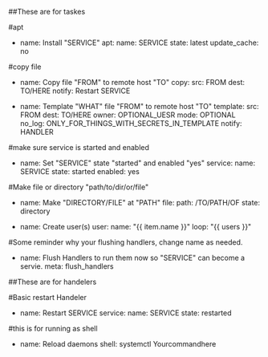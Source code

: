 ##These are for taskes

#apt
- name: Install "SERVICE"
  apt:
    name: SERVICE
    state: latest
    update_cache: no

#copy file
- name: Copy file "FROM" to remote host "TO"
  copy:
    src: FROM
    dest: TO/HERE
  notify: Restart SERVICE

- name: Template "WHAT" file "FROM" to remote host "TO"
  template:
    src: FROM
    dest: TO/HERE
    owner: OPTIONAL_UESR
    mode: OPTIONAL
  no_log: ONLY_FOR_THINGS_WITH_SECRETS_IN_TEMPLATE
  notify: HANDLER

#make sure service is started and enabled
- name: Set "SERVICE" state "started" and enabled "yes"
  service:
    name: SERVICE
    state: started
    enabled: yes  

#Make file or directory "path/to/dir/or/file"
- name: Make "DIRECTORY/FILE" at "PATH" 
  file:
    path: /TO/PATH/OF
    state: directory

- name: Create user(s)
  user:
    name: "{{ item.name }}"
  loop: "{{ users }}"

#Some reminder why your flushing handlers, change name as needed.
- name: Flush Handlers to run them now so "SERVICE" can become a servie.
  meta: flush_handlers


##These are for handelers

#Basic restart Handeler
- name: Restart SERVICE
  service:
    name: SERVICE
    state: restarted
  


#this is for running as shell
- name: Reload daemons
  shell: systemctl Yourcommandhere
